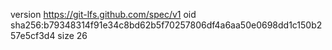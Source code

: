 version https://git-lfs.github.com/spec/v1
oid sha256:b79348314f91e34c8bd62b5f70257806df4a6aa50e0698dd1c150b257e5cf3d4
size 26
